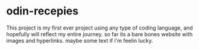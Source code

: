 # odin-recepies

This project is my first ever project using any type of coding language, and hopefully will reflect my entire journey. so far its a bare bones website with images and hyperlinks. maybe some text if i'm feelin lucky.